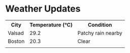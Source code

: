 # Weather Updates

<!-- WEATHER-UPDATE-START -->
<table><tr><th>City</th><th>Temperature (°C)</th><th>Condition</th></tr><tr><td>Valsad</td><td>29.2</td><td>Patchy rain nearby</td></tr><tr><td>Boston</td><td>20.3</td><td>Clear</td></tr><tr><td></td><td></td><td></td></tr></table>
<!-- WEATHER-UPDATE-END -->

